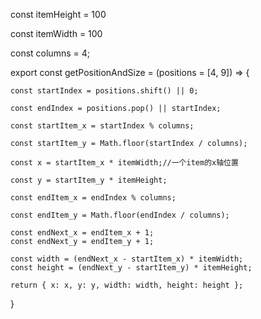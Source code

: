 
const itemHeight = 100

const itemWidth = 100

const columns = 4;

export const getPositionAndSize = (positions = [4, 9]) => {

    const startIndex = positions.shift() || 0;

    const endIndex = positions.pop() || startIndex;

    const startItem_x = startIndex % columns;

    const startItem_y = Math.floor(startIndex / columns);

    const x = startItem_x * itemWidth;//一个item的x轴位置

    const y = startItem_y * itemHeight;

    const endItem_x = endIndex % columns;

    const endItem_y = Math.floor(endIndex / columns);

    const endNext_x = endItem_x + 1;
    const endNext_y = endItem_y + 1;

    const width = (endNext_x - startItem_x) * itemWidth;
    const height = (endNext_y - startItem_y) * itemHeight;
    
    return { x: x, y: y, width: width, height: height };
}
